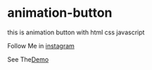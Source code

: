 # animation-button
this is animation button with html css javascript

Follow Me in [instagram](https://www.instagram.com/reels/Cy3SmUCN0Up/)

See The[Demo](https://shena9y.github.io/animation-button/)
